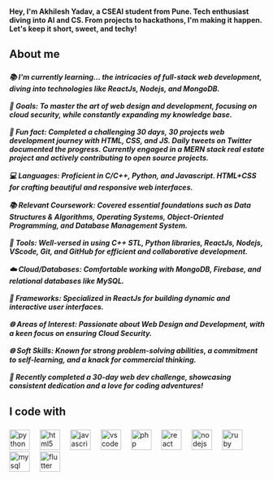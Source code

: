 ###

<h4 align="left">Hey, I'm Akhilesh Yadav, a CSEAI student from Pune. Tech enthusiast diving into AI and CS. From projects to hackathons, I'm making it happen. Let's keep it short, sweet, and techy!</h4>

###

<h2 align="left">About me</h2>

###

<h5 align="left">📚 I'm currently learning... the intricacies of full-stack web development, diving into technologies like ReactJs, Nodejs, and MongoDB.<br><br>🎯 Goals: To master the art of web design and development, focusing on cloud security, while constantly expanding my knowledge base.<br><br>🎲 Fun fact: Completed a challenging 30 days, 30 projects web development journey with HTML, CSS, and JS. Daily tweets on Twitter documented the progress. Currently engaged in a MERN stack real estate project and actively contributing to open source projects.<br><br>💻 Languages: Proficient in C/C++, Python, and Javascript. HTML+CSS for crafting beautiful and responsive web interfaces.<br><br>📚 Relevant Coursework: Covered essential foundations such as Data Structures & Algorithms, Operating Systems, Object-Oriented Programming, and Database Management System.<br><br>🧰 Tools: Well-versed in using C++ STL, Python libraries, ReactJs, Nodejs, VScode, Git, and GitHub for efficient and collaborative development.<br><br>☁️ Cloud/Databases: Comfortable working with MongoDB, Firebase, and relational databases like MySQL.<br><br>🤖 Frameworks: Specialized in ReactJs for building dynamic and interactive user interfaces.<br><br>🌐 Areas of Interest: Passionate about Web Design and Development, with a keen focus on ensuring Cloud Security.<br><br>🌐 Soft Skills: Known for strong problem-solving abilities, a commitment to self-learning, and a knack for commercial thinking.<br><br>🚀 Recently completed a 30-day web dev challenge, showcasing consistent dedication and a love for coding adventures!</h5>

###

<h2 align="left">I code with</h2>

###

<div align="left">
  <img src="https://cdn.jsdelivr.net/gh/devicons/devicon/icons/python/python-original.svg" height="40" alt="python logo"  />
  <img width="12" />
  <img src="https://cdn.jsdelivr.net/gh/devicons/devicon/icons/html5/html5-original.svg" height="40" alt="html5 logo"  />
  <img width="12" />
  <img src="https://cdn.jsdelivr.net/gh/devicons/devicon/icons/javascript/javascript-original.svg" height="40" alt="javascript logo"  />
  <img width="12" />
  <img src="https://cdn.jsdelivr.net/gh/devicons/devicon/icons/vscode/vscode-original.svg" height="40" alt="vscode logo"  />
  <img width="12" />
  <img src="https://cdn.jsdelivr.net/gh/devicons/devicon/icons/php/php-original.svg" height="40" alt="php logo"  />
  <img width="12" />
  <img src="https://cdn.jsdelivr.net/gh/devicons/devicon/icons/react/react-original.svg" height="40" alt="react logo"  />
  <img width="12" />
  <img src="https://cdn.jsdelivr.net/gh/devicons/devicon/icons/nodejs/nodejs-original.svg" height="40" alt="nodejs logo"  />
  <img width="12" />
  <img src="https://cdn.jsdelivr.net/gh/devicons/devicon/icons/ruby/ruby-original.svg" height="40" alt="ruby logo"  />
  <img width="12" />
  <img src="https://cdn.jsdelivr.net/gh/devicons/devicon/icons/mysql/mysql-original.svg" height="40" alt="mysql logo"  />
  <img width="12" />
  <img src="https://cdn.jsdelivr.net/gh/devicons/devicon/icons/flutter/flutter-original.svg" height="40" alt="flutter logo"  />
</div>

###
